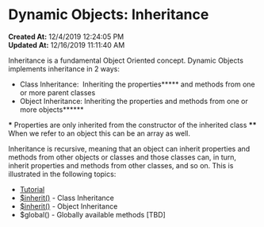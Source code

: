 # Dynamic Objects: Inheritance

**Created At:** 12/4/2019 12:24:05 PM  
**Updated At:** 12/16/2019 11:11:40 AM  


Inheritance is a fundamental Object Oriented concept. Dynamic Objects implements inheritance in 2 ways:

- Class Inheritance:  Inheriting the properties**\*** and methods from one or more parent classes
- Object Inheritance: Inheriting the properties and methods from one or more objects**\*\***


**\*** Properties are only inherited from the constructor of the inherited class
**\*\*** When we refer to an object this can be an array as well.

Inheritance is recursive, meaning that an object can inherit properties and methods from other objects or classes and those classes can, in turn, inherit properties and methods from other classes, and so on. This is illustrated in the following topics:

- [Tutorial](inheritance-tutorial)
- [$inherit()](method-inherit-class) - Class Inheritance
- [$inherit()](method-inherit-object-inheritance) - Object Inheritance
- $global() - Globally available methods [TBD]

